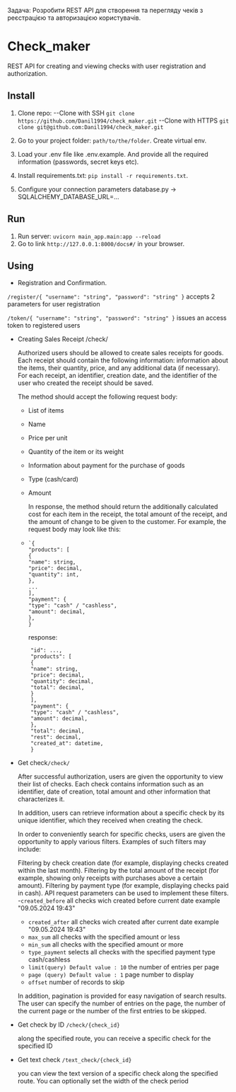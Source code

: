 Задача:
Розробити REST API для створення та перегляду чеків з реєстрацією та авторизацією користувачів.

# Check_maker

REST API for creating and viewing checks with user registration and authorization.

## Install

1. Clone repo:
   --Clone with SSH `git clone https://github.com/Danil1994/check_maker.git`
   --Clone with HTTPS `git clone git@github.com:Danil1994/check_maker.git`

2. Go to your project folder: `path/to/the/folder`. Create virtual env.
3. Load your .env file like .env.example. And provide all the required information (passwords, secret keys etc).
4. Install requirements.txt: `pip install -r requirements.txt`.
5. Configure your connection parameters database.py -> SQLALCHEMY_DATABASE_URL=...

## Run

1. Run server: `uvicorn main_app.main:app --reload`
2. Go to link `http://127.0.0.1:8000/docs#/` in your browser.

## Using

* Registration and Confirmation.

`/register/{
"username": "string",
"password": "string"
}`
accepts 2 parameters for user registration

`/token/{
"username": "string",
"password": "string"
}`
issues an access token to registered users

* Creating Sales Receipt /check/


  Authorized users should be allowed to create sales receipts for goods. Each receipt should contain the following
  information: information about the items, their quantity, price, and any additional data (if necessary). For each
  receipt, an identifier, creation date, and the identifier of the user who created the receipt should be saved.

  The method should accept the following request body:
    * List of items
    * Name
    * Price per unit
    * Quantity of the item or its weight
    * Information about payment for the purchase of goods
    * Type (cash/card)
    * Amount

      In response, the method should return the additionally calculated cost for each item in the receipt, the total
      amount of the receipt, and the amount of change to be given to the customer.
      For example, the request body may look like this:
    * ```
      `{
      "products": [
      {
      "name": string,
      "price": decimal,
      "quantity": int,
      },
      ...
      ],
      "payment": {
      "type": "cash" / "cashless",
      "amount": decimal,
      },
      }
      ```
     
      response: 
  ```{
      "id": ...,
      "products": [
      {
      "name": string,
      "price": decimal,
      "quantity": decimal,
      "total": decimal,
      }
      ],
      "payment": {
      "type": "cash" / "cashless",
      "amount": decimal,
      },
      "total": decimal,
      "rest": decimal,
      "created_at": datetime,
      }
   ```


* Get check`/check/`

  After successful authorization, users are given the opportunity to view their list of checks. Each check contains
  information such as an identifier, date of creation, total amount and other information that characterizes it.

  In addition, users can retrieve information about a specific check by its unique identifier, which they received when
  creating the check.

  In order to conveniently search for specific checks, users are given the opportunity to apply various filters.
  Examples
  of such filters may include:

  Filtering by check creation date (for example, displaying checks created within the last month).
  Filtering by the total amount of the receipt (for example, showing only receipts with purchases above a certain
  amount).
  Filtering by payment type (for example, displaying checks paid in cash).
  API request parameters can be used to implement these filters.
  -`created_before`  all checks wich created before current date example "09.05.2024 19:43"
    - `created_after`  all checks wich created after current date example "09.05.2024 19:43"
    - `max_sum` all checks with the specified amount or less
    - `min_sum` all checks with the specified amount or more
    - `type_payment` selects all checks with the specified payment type cash/cashless
    - `limit(query) Default value : 10` the number of entries per page
    - `page (query) Default value : 1` page number to display
    - `offset` number of records to skip

  In addition, pagination is provided for easy navigation of search results. The user can specify the number of entries
  on
  the page, the number of the current page or the number of the first entries to be skipped.

* Get check by ID `/check/{check_id}`

  along the specified route, you can receive a specific check for the specified ID

* Get text check `/text_check/{check_id}`

  you can view the text version of a specific check along the specified route. You can optionally set the width of the
  check period


